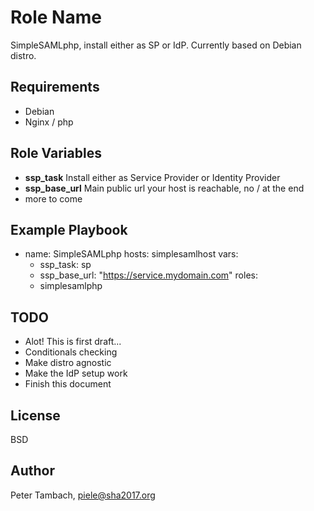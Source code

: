 Role Name
=========

SimpleSAMLphp, install either as SP or IdP. Currently based on Debian distro.

Requirements
------------

- Debian
- Nginx / php

Role Variables
--------------

* **ssp_task** Install either as Service Provider or Identity Provider
* **ssp_base_url** Main public url your host is reachable, no / at the end
* more to come

Example Playbook
----------------

- name: SimpleSAMLphp
  hosts: simplesamlhost
  vars:
    - ssp_task: sp
    - ssp_base_url: "https://service.mydomain.com"
  roles:
    - simplesamlphp

TODO
----

- Alot! This is first draft...
- Conditionals checking
- Make distro agnostic
- Make the IdP setup work
- Finish this document

License
-------

BSD

Author
------
Peter Tambach, piele@sha2017.org
